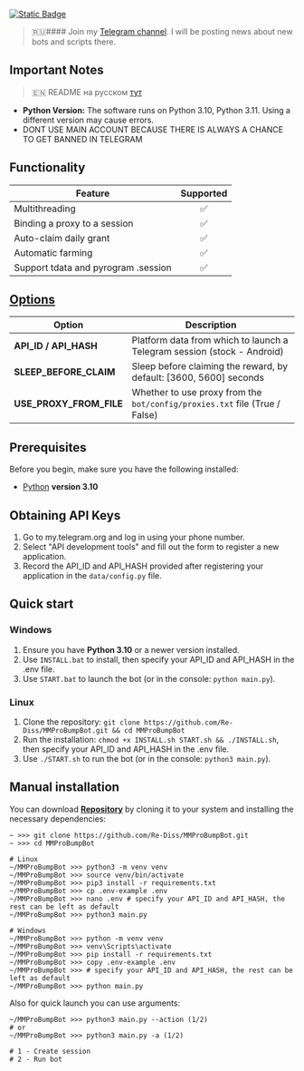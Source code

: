 [![Static Badge](https://img.shields.io/badge/Telegram-Bot%20Link-Link?style=for-the-badge&logo=Telegram&logoColor=white&logoSize=auto&color=blue)](https://t.me/MMproBump_bot?start=ref_6597427426)

> 🇷🇺#### Join my [Telegram channel](https://t.me/scriptron). I will be posting news about new bots and scripts there.
## Important Notes

> 🇪🇳 README на русском [тут](README-RU.md)

- **Python Version:** The software runs on Python 3.10, Python 3.11. Using a different version may cause errors.
- DONT USE MAIN ACCOUNT BECAUSE THERE IS ALWAYS A CHANCE TO GET BANNED IN TELEGRAM

## Functionality
| Feature                                                        | Supported  |
|----------------------------------------------------------------|:----------:|
| Multithreading                                                 |     ✅     |
| Binding a proxy to a session                                   |     ✅     |
| Auto-claim daily grant                                         |     ✅     |
| Automatic farming                                              |     ✅     |
| Support tdata and pyrogram .session                            |     ✅     |

## [Options](https://github.com/Re-Diss/MMProBumpBot/blob/main/.env-example)
| Option                  | Description                                                                |
|-------------------------|----------------------------------------------------------------------------|
| **API_ID / API_HASH**   | Platform data from which to launch a Telegram session (stock - Android)    |
| **SLEEP_BEFORE_CLAIM**   | Sleep before claiming the reward, by default: [3600, 5600] seconds         |
| **USE_PROXY_FROM_FILE** | Whether to use proxy from the `bot/config/proxies.txt` file (True / False) |

## Prerequisites
Before you begin, make sure you have the following installed:
- [Python](https://www.python.org/downloads/) **version 3.10**

## Obtaining API Keys
1. Go to my.telegram.org and log in using your phone number.
2. Select "API development tools" and fill out the form to register a new application.
3. Record the API_ID and API_HASH provided after registering your application in the `data/config.py` file.


## Quick start
### Windows
1. Ensure you have **Python 3.10** or a newer version installed.
2. Use `INSTALL.bat` to install, then specify your API_ID and API_HASH in the .env file.
3. Use `START.bat` to launch the bot (or in the console: `python main.py`).

### Linux
1. Clone the repository: `git clone https://github.com/Re-Diss/MMProBumpBot.git && cd MMProBumpBot`
2. Run the installation: `chmod +x INSTALL.sh START.sh && ./INSTALL.sh`, then specify your API_ID and API_HASH in the .env file.
3. Use `./START.sh` to run the bot (or in the console: `python3 main.py`).

## Manual installation
You can download [**Repository**](https://github.com/Re-Diss/MMProBumpBot) by cloning it to your system and installing the necessary dependencies:
```shell
~ >>> git clone https://github.com/Re-Diss/MMProBumpBot.git
~ >>> cd MMProBumpBot

# Linux
~/MMProBumpBot >>> python3 -m venv venv
~/MMProBumpBot >>> source venv/bin/activate
~/MMProBumpBot >>> pip3 install -r requirements.txt
~/MMProBumpBot >>> cp .env-example .env
~/MMProBumpBot >>> nano .env # specify your API_ID and API_HASH, the rest can be left as default
~/MMProBumpBot >>> python3 main.py

# Windows
~/MMProBumpBot >>> python -m venv venv
~/MMProBumpBot >>> venv\Scripts\activate
~/MMProBumpBot >>> pip install -r requirements.txt
~/MMProBumpBot >>> copy .env-example .env
~/MMProBumpBot >>> # specify your API_ID and API_HASH, the rest can be left as default
~/MMProBumpBot >>> python main.py
```

Also for quick launch you can use arguments:
```shell
~/MMProBumpBot >>> python3 main.py --action (1/2)
# or
~/MMProBumpBot >>> python3 main.py -a (1/2)

# 1 - Create session
# 2 - Run bot
```